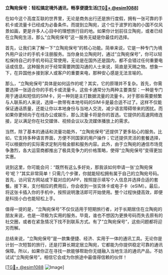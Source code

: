 **立陶宛保号：轻松搞定境外通讯，畅享便捷生活[[TG💪+ @esim1088](https://t.me/s/esim1088)]**

在如今这个高度互联的世界里，无论是商务出行还是旅行度假，拥有一张可靠的手机卡或流量卡已经成为必备条件。而提到立陶宛，这个位于波罗的海的小国不仅风景如画，更是许多人心目中的理想旅行目的地。如果你计划前往立陶宛，或者已经在立陶宛生活，那么“立陶宛保号”这一服务无疑是你最佳的选择。

首先，让我们来了解一下“立陶宛保号”的核心功能。简单来说，它是一种专门为境外用户设计的手机卡注册服务。当你身处立陶宛时，通过“立陶宛保号”，你可以轻松保持自己的手机号码正常使用，无论是在国外还是国内，都不会错过任何重要电话或信息。这种服务对于经常需要跨国沟通的人士来说，简直是天赐之物。想象一下，在异国他乡接到家人或客户的重要来电，那种安心感是无法言喻的。

那么，“立陶宛保号”具体是如何运作的呢？其实，它的原理并不复杂。首先，你需要选择一张适合你的手机卡或流量卡。这些卡通常分为两种主要类型：一种是专门用于通话和短信的SIM卡，另一种则是主打数据流量的流量卡。对于那些需要频繁与人联系的人来说，选择一款带有本地号码的SIM卡是最合适不过了。这样不仅能保证通话质量，还能让你以本地身份与当地人交流，减少语言障碍带来的困扰。而如果你更倾向于在线办公或娱乐，那么流量卡将是你的首选。它提供的高速网络连接，足以满足你在社交媒体、视频会议以及流媒体播放上的需求。

当然，除了基本的通话和流量功能外，“立陶宛保号”还提供了更多贴心的服务。比如，它支持多种语言界面，方便不同国家的用户操作；它还提供灵活的套餐选择，可以根据你的实际需求定制月租金额和服务内容。此外，由于立陶宛的通信市场竞争激烈，各大运营商都推出了极具竞争力的价格策略，使得“立陶宛保号”变得更加实惠。

说到这里，你可能会问：“既然有这么多好处，那我该如何申请一张‘立陶宛保号’呢？”其实非常简单！只需几个步骤，你就能轻松拥有属于自己的立陶宛号码。首先，访问官方网站或下载对应的APP，按照提示填写个人信息并选择合适的套餐。接下来，支付相应的费用后，你会收到一张实体卡或电子卡（eSIM）。最后，将这张卡插入你的手机中，按照说明激活即可开始使用。整个过程快捷高效，即便是科技小白也能轻松上手。

值得一提的是，“立陶宛保号”不仅仅适用于短期旅行者，对于长期居住在立陶宛的朋友来说，也是一项极为实用的服务。毕竟，谁也不想因为更换号码而失去原有的社交圈，或者在紧急情况下找不到联系方式。有了“立陶宛保号”，这些问题都将迎刃而解。

总结来说，“立陶宛保号”是一款集便捷、经济、实用于一体的通讯工具。无论你是计划一次短暂的旅行，还是打算长期定居立陶宛，它都能为你提供稳定可靠的通讯保障。所以，如果你正在寻找一款能够帮助你无缝融入当地生活的通讯产品，不妨试试“立陶宛保号”。相信它会成为你旅途中最值得信赖的伙伴！

[[TG💪+ @esim1088](https://t.me/s/esim1088) ![Image](https://i.postimg.cc/4NQfJmqS/Snipaste-2025-05-13-00-14-12.png)]